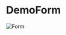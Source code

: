 # DemoForm
![Form](https://user-images.githubusercontent.com/83724436/117284862-ee307000-ae84-11eb-8305-72f25f53ff6a.PNG)
